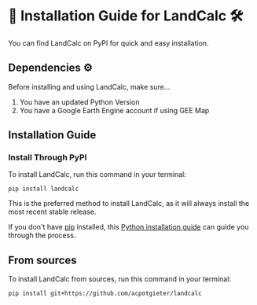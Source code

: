 # 🧰 Installation Guide for LandCalc 🛠️

You can find LandCalc on PyPI for quick and easy installation. 

## Dependencies ⚙️
Before installing and using LandCalc, make sure...
1. You have an updated Python Version 
2. You have a Google Earth Engine account if using GEE Map 

## Installation Guide

### Install Through PyPI
To install LandCalc, run this command in your terminal:

```
pip install landcalc
```

This is the preferred method to install LandCalc, as it will always install the most recent stable release.

If you don't have [pip](https://pip.pypa.io) installed, this [Python installation guide](http://docs.python-guide.org/en/latest/starting/installation/) can guide you through the process.

## From sources

To install LandCalc from sources, run this command in your terminal:

```
pip install git+https://github.com/acpotgieter/landcalc
```
